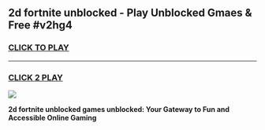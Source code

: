 
## 2d fortnite unblocked - Play Unblocked Gmaes & Free #v2hg4
<h3>
<a href="https://news.freeplayer.one?title=2d_fortnite_unblocked&ref=24F">CLICK TO PLAY</a></h3>
<hr>

<h3>
<a href="https://news.freeplayer.one?title=2d_fortnite_unblocked&ref=24F">CLICK 2 PLAY</a>
  
</h3>

<a href="https://news.freeplayer.one?title=2d_fortnite_unblocked&ref=24F/"><img src="https://clearcache.store/games.png"></a>


**2d fortnite unblocked games unblocked: Your Gateway to Fun and Accessible Online Gaming**
